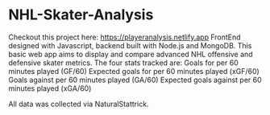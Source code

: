 # NHL-Skater-Analysis
Checkout this project here: https://playeranalysis.netlify.app
FrontEnd designed with Javascript, backend built with Node.js and MongoDB.
This basic web app aims to display and compare advanced NHL offensive and defensive skater metrics.
The four stats tracked are:
Goals for per 60 minutes played (GF/60)
Expected  goals for per 60 minutes played (xGF/60)
Goals against per 60 minutes played (GA/60)
Expected goals against per 60 minutes played (xGA/60)

All data was collected via NaturalStattrick.
